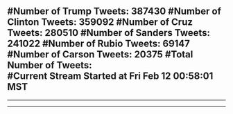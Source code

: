 #Number of Trump Tweets: 387430
#Number of Clinton Tweets: 359092
#Number of Cruz Tweets: 280510
#Number of Sanders Tweets: 241022
#Number of Rubio Tweets: 69147
#Number of Carson Tweets: 20375
#Total Number of Tweets:  
#Current Stream Started at Fri Feb 12 00:58:01 MST
---
---
---
